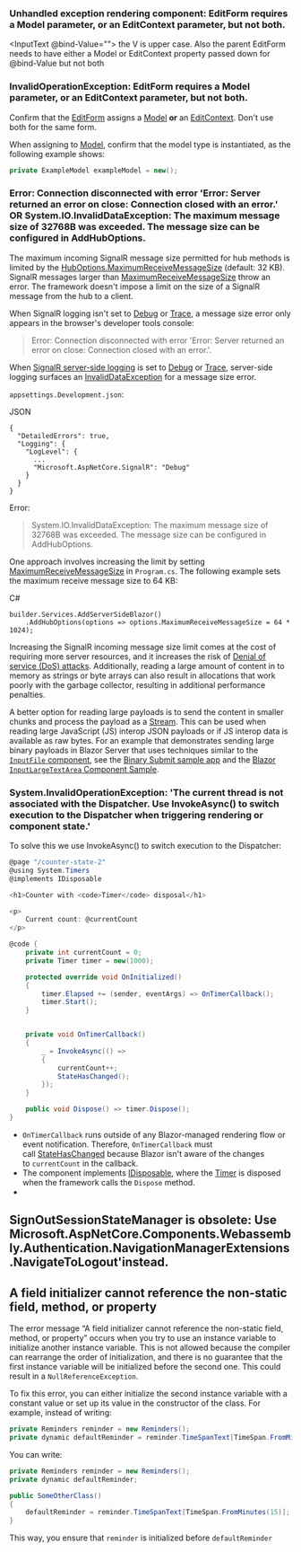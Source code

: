 ### Unhandled exception rendering component: EditForm requires a Model parameter, or an EditContext parameter, but not both.
<InputText @bind-Value="">
the V is upper case.
Also the parent EditForm needs to have either a Model or EditContext property passed down for @bind-Value but not both

### InvalidOperationException: EditForm requires a Model parameter, or an EditContext parameter, but not both.
Confirm that the [EditForm](https://learn.microsoft.com/en-us/dotnet/api/microsoft.aspnetcore.components.forms.editform) assigns a [Model](https://learn.microsoft.com/en-us/dotnet/api/microsoft.aspnetcore.components.forms.editform.model#microsoft-aspnetcore-components-forms-editform-model) **or** an [EditContext](https://learn.microsoft.com/en-us/dotnet/api/microsoft.aspnetcore.components.forms.editform.editcontext#microsoft-aspnetcore-components-forms-editform-editcontext). Don't use both for the same form.

When assigning to [Model](https://learn.microsoft.com/en-us/dotnet/api/microsoft.aspnetcore.components.forms.editform.model#microsoft-aspnetcore-components-forms-editform-model), confirm that the model type is instantiated, as the following example shows:

```cs
private ExampleModel exampleModel = new();
```
### Error: Connection disconnected with error 'Error: Server returned an error on close: Connection closed with an error.' OR System.IO.InvalidDataException: The maximum message size of 32768B was exceeded. The message size can be configured in AddHubOptions.

The maximum incoming SignalR message size permitted for hub methods is limited by the [HubOptions.MaximumReceiveMessageSize](https://learn.microsoft.com/en-us/dotnet/api/microsoft.aspnetcore.signalr.huboptions.maximumreceivemessagesize#microsoft-aspnetcore-signalr-huboptions-maximumreceivemessagesize) (default: 32 KB). SignalR messages larger than [MaximumReceiveMessageSize](https://learn.microsoft.com/en-us/dotnet/api/microsoft.aspnetcore.signalr.huboptions.maximumreceivemessagesize#microsoft-aspnetcore-signalr-huboptions-maximumreceivemessagesize) throw an error. The framework doesn't impose a limit on the size of a SignalR message from the hub to a client.

When SignalR logging isn't set to [Debug](https://learn.microsoft.com/en-us/dotnet/api/microsoft.extensions.logging.loglevel) or [Trace](https://learn.microsoft.com/en-us/dotnet/api/microsoft.extensions.logging.loglevel), a message size error only appears in the browser's developer tools console:

> Error: Connection disconnected with error 'Error: Server returned an error on close: Connection closed with an error.'.

When [SignalR server-side logging](https://learn.microsoft.com/en-us/aspnet/core/signalr/diagnostics?view=aspnetcore-7.0#server-side-logging) is set to [Debug](https://learn.microsoft.com/en-us/dotnet/api/microsoft.extensions.logging.loglevel) or [Trace](https://learn.microsoft.com/en-us/dotnet/api/microsoft.extensions.logging.loglevel), server-side logging surfaces an [InvalidDataException](https://learn.microsoft.com/en-us/dotnet/api/system.io.invaliddataexception) for a message size error.

`appsettings.Development.json`:

JSON

```
{
  "DetailedErrors": true,
  "Logging": {
    "LogLevel": {
      ...
      "Microsoft.AspNetCore.SignalR": "Debug"
    }
  }
}
```

Error:

> System.IO.InvalidDataException: The maximum message size of 32768B was exceeded. The message size can be configured in AddHubOptions.

One approach involves increasing the limit by setting [MaximumReceiveMessageSize](https://learn.microsoft.com/en-us/dotnet/api/microsoft.aspnetcore.signalr.huboptions.maximumreceivemessagesize#microsoft-aspnetcore-signalr-huboptions-maximumreceivemessagesize) in `Program.cs`. The following example sets the maximum receive message size to 64 KB:

C#

```
builder.Services.AddServerSideBlazor()
    .AddHubOptions(options => options.MaximumReceiveMessageSize = 64 * 1024);
```

Increasing the SignalR incoming message size limit comes at the cost of requiring more server resources, and it increases the risk of [Denial of service (DoS) attacks](https://learn.microsoft.com/en-us/aspnet/core/blazor/security/server/threat-mitigation?view=aspnetcore-7.0#denial-of-service-dos-attacks). Additionally, reading a large amount of content in to memory as strings or byte arrays can also result in allocations that work poorly with the garbage collector, resulting in additional performance penalties.

A better option for reading large payloads is to send the content in smaller chunks and process the payload as a [Stream](https://learn.microsoft.com/en-us/dotnet/api/system.io.stream). This can be used when reading large JavaScript (JS) interop JSON payloads or if JS interop data is available as raw bytes. For an example that demonstrates sending large binary payloads in Blazor Server that uses techniques similar to the [`InputFile` component](https://learn.microsoft.com/en-us/aspnet/core/blazor/file-uploads?view=aspnetcore-7.0), see the [Binary Submit sample app](https://github.com/aspnet/samples/tree/main/samples/aspnetcore/blazor/BinarySubmit) and the [Blazor `InputLargeTextArea` Component Sample](https://github.com/aspnet/samples/tree/main/samples/aspnetcore/blazor/InputLargeTextArea).


### System.InvalidOperationException: 'The current thread is not associated with the Dispatcher. Use InvokeAsync() to switch execution to the Dispatcher when triggering rendering or component state.'

To solve this we use InvokeAsync() to switch execution to the Dispatcher:
```cs
@page "/counter-state-2"
@using System.Timers
@implements IDisposable

<h1>Counter with <code>Timer</code> disposal</h1>

<p>
    Current count: @currentCount
</p>

@code {
    private int currentCount = 0;
    private Timer timer = new(1000);

    protected override void OnInitialized()
    {
        timer.Elapsed += (sender, eventArgs) => OnTimerCallback();
        timer.Start();
    }


    private void OnTimerCallback()
    {
        _ = InvokeAsync(() =>
        {
            currentCount++;
            StateHasChanged();
        });
    }

    public void Dispose() => timer.Dispose();
}
```
- `OnTimerCallback` runs outside of any Blazor-managed rendering flow or event notification. Therefore, `OnTimerCallback` must call [StateHasChanged](https://learn.microsoft.com/en-us/dotnet/api/microsoft.aspnetcore.components.componentbase.statehaschanged) because Blazor isn't aware of the changes to `currentCount` in the callback.
- The component implements [IDisposable](https://learn.microsoft.com/en-us/dotnet/api/system.idisposable), where the [Timer](https://learn.microsoft.com/en-us/dotnet/api/system.timers.timer) is disposed when the framework calls the `Dispose` method.
-
## SignOutSessionStateManager is obsolete: Use Microsoft.AspNetCore.Components.Webassembly.Authentication.NavigationManagerExtensions.NavigateToLogout'instead.


## A field initializer cannot reference the non-static field, method, or property

The error message “A field initializer cannot reference the non-static field, method, or property” occurs when you try to use an instance variable to initialize another instance variable. This is not allowed because the compiler can rearrange the order of initialization, and there is no guarantee that the first instance variable will be initialized before the second one. This could result in a `NullReferenceException`.

To fix this error, you can either initialize the second instance variable with a constant value or set up its value in the constructor of the class. For example, instead of writing:

```csharp
private Reminders reminder = new Reminders();
private dynamic defaultReminder = reminder.TimeSpanText[TimeSpan.FromMinutes(15)];
```

You can write:

```csharp
private Reminders reminder = new Reminders();
private dynamic defaultReminder;

public SomeOtherClass()
{
    defaultReminder = reminder.TimeSpanText[TimeSpan.FromMinutes(15)];
}
```

This way, you ensure that `reminder` is initialized before `defaultReminder`